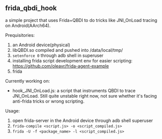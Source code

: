 ## frida_qbdi_hook

a simple project that uses Frida+QBDI to do tricks like JNI_OnLoad tracing on Android(AArch64).

Prequisitories:

1. an Android device(physical)
2. libQBDI.so compiled and pushed into /data/local/tmp/
3. `setenforce 0` through adb shell in superuser
4. installing frida script development env for easier scripting: https://github.com/oleavr/frida-agent-example
5. frida

Currently working on: 

* hook_JNI_OnLoad.js: a script that instruments QBDI to trace JNI_OnLoad. Still quite unstable right now, not sure whether it's facing anti-frida tricks or wrong scripting.

Usage:

1. open frida-server in the Android device through adb shell superuser
2. `frida-compile <script.js> -o <script_compiled.js>`
3. `frida -U -f <package_name> -l <script_compiled.js>`
